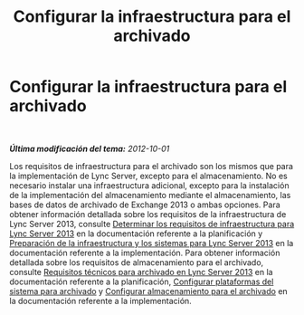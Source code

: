 ﻿---
title: Configurar la infraestructura para el archivado
TOCTitle: Configurar la infraestructura para el archivado
ms:assetid: d3995b0d-52c4-49f9-8d33-ea8d77c65a9d
ms:mtpsurl: https://technet.microsoft.com/es-es/library/JJ205287(v=OCS.15)
ms:contentKeyID: 48276766
ms.date: 01/07/2017
mtps_version: v=OCS.15
ms.translationtype: HT
---

# Configurar la infraestructura para el archivado

 

_**Última modificación del tema:** 2012-10-01_

Los requisitos de infraestructura para el archivado son los mismos que para la implementación de Lync Server, excepto para el almacenamiento. No es necesario instalar una infraestructura adicional, excepto para la instalación de la implementación del almacenamiento mediante el almacenamiento, las bases de datos de archivado de Exchange 2013 o ambas opciones. Para obtener información detallada sobre los requisitos de la infraestructura de Lync Server 2013, consulte [Determinar los requisitos de infraestructura para Lync Server 2013](lync-server-2013-determining-your-infrastructure-requirements.md) en la documentación referente a la planificación y [Preparación de la infraestructura y los sistemas para Lync Server 2013](lync-server-2013-preparing-the-infrastructure-and-systems.md) en la documentación referente a la implementación. Para obtener información detallada sobre los requisitos de almacenamiento para el archivado, consulte [Requisitos técnicos para archivado en Lync Server 2013](lync-server-2013-technical-requirements-for-archiving.md) en la documentación referente a la planificación, [Configurar plataformas del sistema para archivado](lync-server-2013-setting-up-system-platforms-for-archiving.md) y [Configurar almacenamiento para el archivado](lync-server-2013-setting-up-storage-for-archiving.md) en la documentación referente a la implementación.

